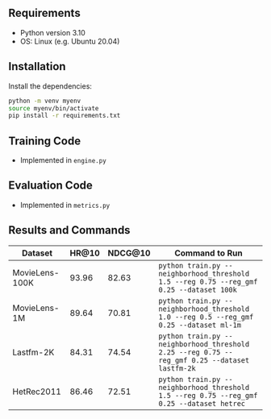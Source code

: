 ## Requirements
- Python version 3.10
- OS: Linux (e.g. Ubuntu 20.04)

## Installation
Install the dependencies:
``` sh
python -m venv myenv
source myenv/bin/activate
pip install -r requirements.txt
```

## Training Code
- Implemented in `engine.py`

## Evaluation Code
- Implemented in `metrics.py`

## Results and Commands
| Dataset        | HR\@10 | NDCG\@10 | Command to Run                                                                                |
| -------------- | ------ | -------- | --------------------------------------------------------------------------------------------- |
| MovieLens-100K | 93.96  | 82.63    | `python train.py --neighborhood_threshold 1.5 --reg 0.75 --reg_gmf 0.25 --dataset 100k`        |
| MovieLens-1M   | 89.64  | 70.81    | `python train.py --neighborhood_threshold 1.0 --reg 0.5 --reg_gmf 0.25 --dataset ml-1m`       |
| Lastfm-2K      | 84.31  | 74.54    | `python train.py --neighborhood_threshold 2.25 --reg 0.75 --reg_gmf 0.25 --dataset lastfm-2k` |
| HetRec2011     | 86.46  | 72.51    | `python train.py --neighborhood_threshold 1.5 --reg 0.75 --reg_gmf 0.25 --dataset hetrec`     |
